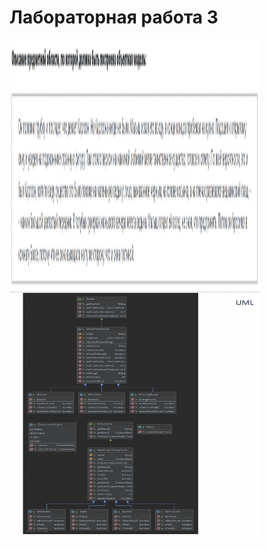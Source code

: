 # Лабораторная работа 3

<img src="https://github.com/nekruz03/Itmo_lab3/blob/main/1.png" width="400" height="400">

<img src="https://github.com/nekruz03/Itmo_lab3/blob/main/2.png" width="400" height="400">


